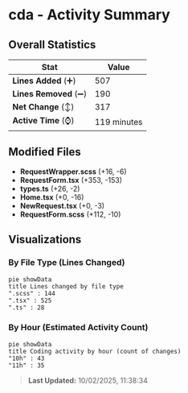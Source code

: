 # cda - Activity Summary 

## Overall Statistics

| Stat                   | Value                                                             |
| ---------------------- | ----------------------------------------------------------------- |
| **Lines Added** (➕)   | 507                                          |
| **Lines Removed** (➖) | 190                                        |
| **Net Change** (↕)    | 317                |
| **Active Time** (⌚)   | 119 minutes |


## Modified Files
- **RequestWrapper.scss** (+16, -6)
- **RequestForm.tsx** (+353, -153)
- **types.ts** (+26, -2)
- **Home.tsx** (+0, -16)
- **NewRequest.tsx** (+0, -3)
- **RequestForm.scss** (+112, -10)

## Visualizations

### By File Type (Lines Changed)

```mermaid
pie showData
title Lines changed by file type
".scss" : 144
".tsx" : 525
".ts" : 28
```

### By Hour (Estimated Activity Count)

```mermaid
pie showData
title Coding activity by hour (count of changes)
"10h" : 43
"11h" : 35
```


> **Last Updated:** 10/02/2025, 11:38:34